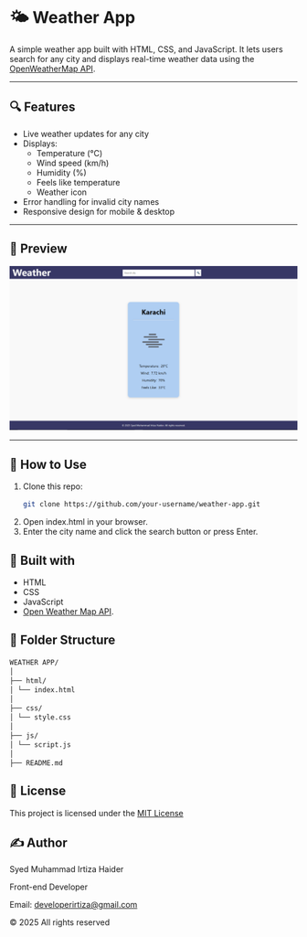 # 🌤️ Weather App

A simple weather app built with HTML, CSS, and JavaScript. It lets users search for any city and displays real-time weather data using the [OpenWeatherMap API](https://openweathermap.org/api).

---

## 🔍 Features

- Live weather updates for any city
- Displays:
  - Temperature (°C)
  - Wind speed (km/h)
  - Humidity (%)
  - Feels like temperature
  - Weather icon
- Error handling for invalid city names
- Responsive design for mobile & desktop

---

## 📸 Preview

![Weahter App screenshot](img/Preveiw.png)

---

## 🚀 How to Use

1. Clone this repo:
   ```bash
   git clone https://github.com/your-username/weather-app.git
   ```
2. Open index.html in your browser.
3. Enter the city name and click the search button or press Enter.

## 🔧 Built with

- HTML
- CSS
- JavaScript
- [Open Weather Map API](https://openweathermap.org/api).

## 📁 Folder Structure

```
WEATHER APP/
│
├── html/
│ └── index.html
│
├── css/
│ └── style.css
│
├── js/
│ └── script.js
│
├── README.md
```

## 📜 License

This project is licensed under the [MIT License](https://opensource.org/license/MIT)

## ✍️ Author

Syed Muhammad Irtiza Haider

Front-end Developer

Email: developerirtiza@gmail.com

© 2025 All rights reserved
